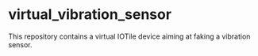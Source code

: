 # virtual_vibration_sensor

This repository contains a virtual IOTile device aiming at faking a vibration sensor.